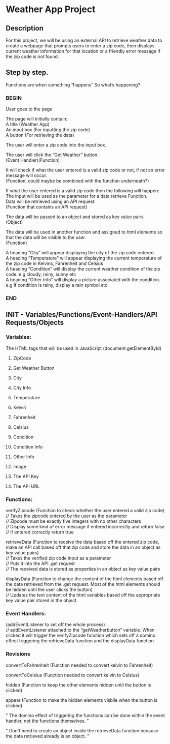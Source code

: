 # Weather App Project

## Description

For this project, we will be using an external API to retrieve weather data to create a webpage that prompts users to enter a zip code, then displays current weather information for that location or a friendly error message if the zip code is not found.

## Step by step. 
Functions are when something “happens” 
So what’s happening?


### BEGIN

User goes to the page

The page will initially contain:<br>
    A title (Weather App)<br>
    An input box (For inputting the zip code) <br>
    A button (For retrieving the data) <br>

The user will enter a zip code into the input box.<br>

The user will click the “Get Weather” button. <br>
(Event Handler)(Function) <br>

It will check if what the user entered is a valid zip code or not, if not an error message will occur.<br>
(Function, could maybe be combined with the function underneath?)<br>

If what the user entered is a valid zip code then the following will happen:<br>
    The input will be used as the parameter for a data retrieve Function. <br>
    Data will be retrieved using an API request. <br>
(Function that contains an API request)<br>

The data will be passed to an object and stored as key value pairs<br>
(Object)<br>

The data will be used in another function and assigned to html elements so that the data will be visible to the user.<br>
(Function) <br>

 A heading “City” will appear displaying the city of the zip code entered. <br>
 A heading “Temperature” will appear displaying the current temperature of the zip code in Kelvins, Fahrenheit and Celsius<br>
 A heading “Condition” will display the current weather condition of the zip code. e.g cloudy, rainy, sunny etc <br>
 A heading “Other Info” will display a picture associated with the condition. e.g If condition is rainy, display a rain symbol etc.<br>
 
### END


## INIT - Variables/Functions/Event-Handlers/API Requests/Objects


### Variables:

The HTML tags that will be used in JavaScript (document.getElementById)

1. ZipCode 
2. Get Weather Button 
3. City 
4. City Info 
5. Temperature 
6. Kelvin
7. Fahrenheit 
8. Celsius 
9. Condition 
10. Condition Info 
11. Other Info 
12. Image 

13. The API Key
14. The API URL 


### Functions:

verifyZipcode
(Function to check whether the user entered a valid zip code)<br>
    // Takes the zipcode entered by the user as the parameter <br>
    // Zipcode must be exactly five integers with no other characters<br>
    // Display some kind of error message if entered incorrectly and return false<br>
	// If entered correctly return true


retrieveData 
(Function to receive the data based off the entered zip code, make an API call based off that zip code and store the data in an object as key value pairs)<br>
    // Takes the verified zip code input as a parameter <br>
    // Puts it into the API  .get request<br>
    // The received data is stored as properties in an object as key value pairs<br>


displayData 
(Function to change the content of the html elements based off the data retrieved from the .get request. Most of the html elements should be hidden until the user clicks the button)<br>
    // Updates the text content of the html variables based off the appropriate key value pair stored in the object. <br>

### Event Handlers:
(addEventListener to set off the whole process) <br>
    // addEventListener attached to the “getWeatherbutton” variable. When clicked it will trigger the verifyZipcode function which sets off a domino effect triggering the retrieveData function and the displayData function




### Revisions

convertToFahrenheit
(Function needed to convert kelvin to Fahrenheit)

convertToCelsius 
(Function needed to convert kelvin to Celsius)

hidden 
(Function to keep the other elements hidden until the button is clicked)

appear
(Function to make the hidden elements visbile when the button is clicked)



" The domino effect of triggering the functions can be done within the event handler, not the functions themselves. "

" Don't need to create an object inside the retrieveData function because the data retrieved already is an object. "
